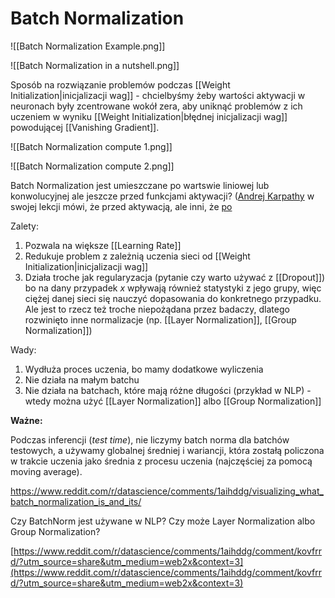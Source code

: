 # Batch Normalization

![[Batch Normalization Example.png]]

![[Batch Normalization in a nutshell.png]]

Sposób na rozwiązanie problemów podczas [[Weight Initialization|inicjalizacji wag]] - chcielbyśmy żeby wartości aktywacji w neuronach były zcentrowane wokół zera, aby uniknąć problemów z ich uczeniem w wyniku [[Weight Initialization|błędnej inicjalizacji wag]] powodującej [[Vanishing Gradient]].

![[Batch Normalization compute 1.png]]

![[Batch Normalization compute 2.png]]

Batch Normalization jest umieszczane po wartswie liniowej lub konwolucyjnej ale jeszcze przed funkcjami aktywacji? ([Andrej Karpathy](https://youtu.be/gYpoJMlgyXA?list=PLkt2uSq6rBVctENoVBg1TpCC7OQi31AlC&t=3186) w swojej lekcji mówi, że przed aktywacją, ale inni, że [po](https://www.reddit.com/r/MachineLearning/comments/67gonq/d_batch_normalization_before_or_after_relu/)

Zalety:
1. Pozwala na większe [[Learning Rate]]
2. Redukuje problem z zależnią uczenia sieci od [[Weight Initialization|inicjalizacji wag]]
3. Działa troche jak regularyzacja (pytanie czy warto używać z [[Dropout]]) bo na dany przypadek $x$ wpływają również statystyki z jego grupy, więc ciężej danej sieci się nauczyć dopasowania do konkretnego przypadku. Ale jest to rzecz też troche niepożądana przez badaczy, dlatego rozwinięto inne normalizacje (np. [[Layer Normalization]], [[Group Normalization]])

Wady:
1. Wydłuża proces uczenia, bo mamy dodatkowe wyliczenia
2. Nie działa na małym batchu
3. Nie działa na batchach, które mają różne długości (przykład w NLP) - wtedy można użyć [[Layer Normalization]] albo [[Group Normalization]]

**Ważne:**

Podczas inferencji (*test time*), nie liczymy batch norma dla batchów testowych, a używamy globalnej średniej i wariancji, która zostałą policzona w trakcie uczenia jako średnia z procesu uczenia (najczęściej za pomocą moving average).




https://www.reddit.com/r/datascience/comments/1aihddg/visualizing_what_batch_normalization_is_and_its/

Czy BatchNorm jest używane w NLP? Czy może Layer Normalization albo Group Normalization?

  

[https://www.reddit.com/r/datascience/comments/1aihddg/comment/kovfrrd/?utm_source=share&utm_medium=web2x&context=3](https://www.reddit.com/r/datascience/comments/1aihddg/comment/kovfrrd/?utm_source=share&utm_medium=web2x&context=3)